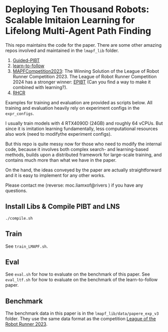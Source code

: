 # Deploying Ten Thousand Robots: Scalable Imitaion Learning for Lifelong Multi-Agent Path Finding
This repo maintains the code for the paper. There are some other amazing repos involved and maintained in the `lmapf_lib` folder. 
1. [Guided-PIBT](https://github.com/nobodyczcz/Guided-PIBT)
2. [learn-to-follow](https://github.com/AIRI-Institute/learn-to-follow)
3. [MAPFCompetition2023](https://github.com/DiligentPanda/MAPF-LRR2023): The Winning Solution of the League of Robot Runner Competition 2023. The League of Robot Runner Competition 2024 has a stronger winner: [EPIBT](git@github.com:Straple/LORR24.git) (Can you find a way to make it combined with learning?).
4. [RHCR](https://github.com/Jiaoyang-Li/RHCR)

Examples for training and evaluation are provided as scripts below.  All training and evaluation heavily rely on experiment configs in the `expr_configs`. 

I usually train models with 4 RTX4090D (24GB) and roughly 64 vCPUs. But since it is imitation learning fundamentally, less computational resources also work (need to modifythe experiment configs). 

But this repo is quite messy now for those who need to modify the internal code, because it involves both complex search- and learning-based methods, builds upon a distributed framework for large-scale training, and contains much more than what we have in the paper.

On the hand, the ideas conveyed by the paper are actually straightforward and it is easy to implement for any other works.

Please contact me (reverse:
moc.liamxof@rivers
) if you have any questions.

## Install Libs & Compile PIBT and LNS
```
./compile.sh
```

## Train
See `train_LMAPF.sh`.

## Eval
See `eval.sh` for how to evaluate on the benchmark of this paper.
See `eval_ltf.sh` for how to evaluate on the benchmark of the learn-to-follow paper.

## Benchmark
The benchmark data in this paper is in the `lmapf_lib/data/papere_exp_v3` folder. They use the same data format as the competition [League of the Robot Runner 2023](https://github.com/MAPF-Competition/Benchmark-Archive/tree/main/2023%20Competition).